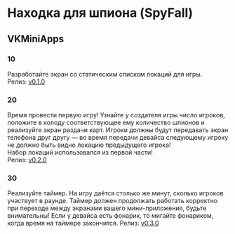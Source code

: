 # Находка для шпиона (SpyFall)

## VKMiniApps

### 10
Разработайте экран со статическим списком локаций для игры.  
Релиз: [v0.1.0](https://github.com/Not-cottage-cheese-but-cottage-cheese/VKMiniApps/releases/tag/v0.1.0)  

### 20
Время провести первую игру! Узнайте у создателя игры число игроков, положите в колоду соответствующее ему количество шпионов и реализуйте экран раздачи карт. Игроки должны будут передавать экран телефона друг другу — во время передачи девайса следующему игроку не должно быть видно локацию предыдущего игрока!  
Набор локаций использовался из первой части!  
Релиз: [v0.2.0](https://github.com/Not-cottage-cheese-but-cottage-cheese/VKMiniApps/releases/tag/v0.2.0)  

### 30
Реализуйте таймер. На игру даётся столько же минут, сколько игроков участвует в раунде. Таймер должен продолжать работать корректно при переходе между экранами вашего мини-приложения, будьте внимательны! Если у девайса есть фонарик, то мигайте фонариком, когда время на таймере закончится. 
Релиз: [v0.3.0](https://github.com/Not-cottage-cheese-but-cottage-cheese/VKMiniApps/releases/tag/v0.3.0)  
